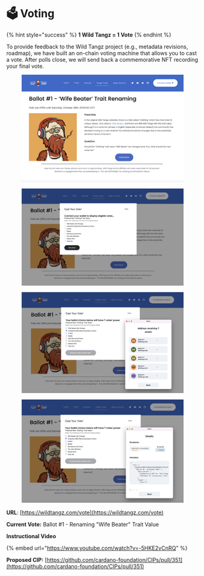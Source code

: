 # 🗳 Voting

{% hint style="success" %}
**1 Wild Tangz = 1 Vote**
{% endhint %}

To provide feedback to the Wild Tangz project (e.g., metadata revisions, roadmap), we have built an on-chain voting machine that allows you to cast a vote.  After polls close, we will send back a commemorative NFT recording your final vote.

<div>

<figure><img src="../.gitbook/assets/Screen Shot 2022-10-10 at 1.55.31 PM.png" alt=""><figcaption></figcaption></figure>

 

<figure><img src="../.gitbook/assets/Screen Shot 2022-10-10 at 1.55.42 PM.png" alt=""><figcaption></figcaption></figure>

 

<figure><img src="../.gitbook/assets/Screen Shot 2022-10-10 at 1.56.44 PM.png" alt=""><figcaption></figcaption></figure>

 

<figure><img src="../.gitbook/assets/Screen Shot 2022-10-10 at 1.56.51 PM.png" alt=""><figcaption></figcaption></figure>

</div>

**URL**: [https://wildtangz.com/vote](https://wildtangz.com/vote)

**Current Vote:** Ballot #1 - Renaming "Wife Beater" Trait Value

**Instructional Video**

{% embed url="https://www.youtube.com/watch?v=-5HKE2vCnRQ" %}

**Proposed CIP:** [https://github.com/cardano-foundation/CIPs/pull/351](https://github.com/cardano-foundation/CIPs/pull/351)

